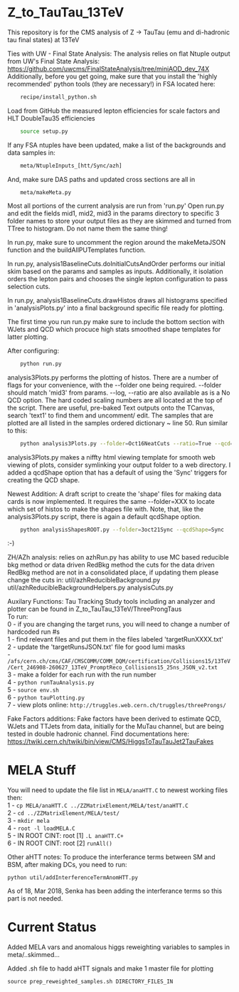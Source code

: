 # Z_to_TauTau_13TeV
This repository is for the CMS analysis of Z -> TauTau (emu and di-hadronic tau final states) at 13TeV

Ties with UW - Final State Analysis:
The analysis relies on flat Ntuple output from UW's Final State Analysis: 
https://github.com/uwcms/FinalStateAnalysis/tree/miniAOD_dev_74X
Additionally, before you get going, make sure that you install the 
'highly recommended' python tools (they are necessary!) in FSA located here:
```bash
    recipe/install_python.sh
```
Load from GitHub the measured lepton efficiencies for scale factors
and HLT DoubleTau35 efficiencies
```bash
    source setup.py
```

If any FSA ntuples have been updated, make a list of the backgrounds and data 
samples in:
```bash
    meta/NtupleInputs_[htt/Sync/azh]
```
And, make sure DAS paths and updated cross sections are all in 
```bash
    meta/makeMeta.py
```
Most all portions of the current analysis are run from 'run.py'
Open run.py and edit the fields mid1, mid2, mid3 in the params directory to 
specific 3 folder names to store your output files as they are skimmed and 
turned from TTree to histogram. Do not name them the same thing!

In run.py, make sure to uncomment the region around the makeMetaJSON function and 
the buildAllPUTemplates function.

In run.py, analysis1BaselineCuts.doInitialCutsAndOrder performs our initial skim
based on the params and samples as inputs.  Additionally, it
isolation orders the lepton pairs and chooses the single lepton configuration
to pass selection cuts.

In run.py, analysis1BaselineCuts.drawHistos draws all histograms specified in 
'analysisPlots.py' into a final background specific file ready for plotting.

The first time you run run.py make sure to include the bottom section
with WJets and QCD which procuce high stats smoothed shape templates for
latter plotting.

After configuring:
```bash
    python run.py
```

analysis3Plots.py performs the plotting of histos.  There are a number of
flags for your convenience, with the --folder one being required.
--folder should match 'mid3' from params. --log, --ratio are also
available as is a No QCD option.  The hard coded scaling numbers are
all located at the top of the script.  There are useful, pre-baked
Text outputs onto the TCanvas, search 'text1' to find them and uncomment/
edit.  The samples that are plotted are all listed in the samples ordered
dictionary ~ line 50.  Run similar to this:
```bash
    python analysis3Plots.py --folder=Oct16NeatCuts --ratio=True --qcd=False --qcdShape=[Sync/Loose]
```
analysis3Plots.py makes a niffty html viewing template for smooth web viewing
of plots, consider symlinking your output folder to a web directory.
I added a qcdShape option that has a default of using the 'Sync' triggers for
creating the QCD shape.

Newest Addition:
A draft script to create the 'shape' files for making data cards is now
implemented.  It requires the same --folder=XXX to locate which set of
histos to make the shapes file with.  Note, that, like the analysis3Plots.py
script, there is again a default qcdShape option.
```bash
    python analysisShapesROOT.py --folder=3oct21Sync --qcdShape=Sync
```

:-)


ZH/AZh analysis:
relies on azhRun.py
has ability to use MC based reducible bkg method or data driven RedBkg method
the cuts for the data driven RedBkg method are not in a consolidated place, if updating them please change the cuts in:
util/azhReducibleBackground.py
util/azhReducibleBackgroundHelpers.py
analysisCuts.py


Auxilary Functions:
Tau Tracking Study tools including an analyzer and plotter can be found in
Z_to_TauTau_13TeV/ThreeProngTaus<BR>
To run:<BR>
0 - if you are changing the target runs, you will need to change a number of hardcoded run #s<BR>
1 - find relevant files and put them in the files labeled 'targetRunXXXX.txt'<BR>
2 - update the 'targetRunsJSON.txt' file for good lumi masks<BR>
    - `/afs/cern.ch/cms/CAF/CMSCOMM/COMM_DQM/certification/Collisions15/13TeV/Cert_246908-260627_13TeV_PromptReco_Collisions15_25ns_JSON_v2.txt`<BR>
3 - make a folder for each run with the run number<BR>
4 - `python runTauAnalysis.py`<BR>
5 - `source env.sh`<BR>
6 - `python tauPlotting.py`<BR>
7 - view plots online: `http://truggles.web.cern.ch/truggles/threeProngs/`<BR>

Fake Factors additions:
Fake factors have been derived to estimate QCD, WJets and TTJets from data, initially for the MuTau channel, but are being tested in double hadronic channel.  Find documentations here: https://twiki.cern.ch/twiki/bin/view/CMS/HiggsToTauTauJet2TauFakes

# MELA Stuff
You will need to update the file list in `MELA/anaHTT.C` to newest working files then:<BR>
1 - `cp MELA/anaHTT.C ../ZZMatrixElement/MELA/test/anaHTT.C`<BR>
2 - `cd ../ZZMatrixElement/MELA/test/`<BR>
3 - `mkdir mela`<BR>
4 - `root -l loadMELA.C`<BR>
5 - IN ROOT CINT: root [1] `.L anaHTT.C+`<BR>
6 - IN ROOT CINT: root [2] `runAll()`<BR>


Other aHTT notes: To produce the interferance terms between SM and BSM, after making DCs, you need to run:
```
python util/addInterferenceTermAnomHTT.py
```
As of 18, Mar 2018, Senka has been adding the interferance terms so this part is not needed.

# Current Status
Added MELA vars and anomalous higgs reweighting variables to samples in meta/..skimmed...

Added .sh file to hadd aHTT signals and make 1 master file for plotting
```
source prep_reweighted_samples.sh DIRECTORY_FILES_IN
```




